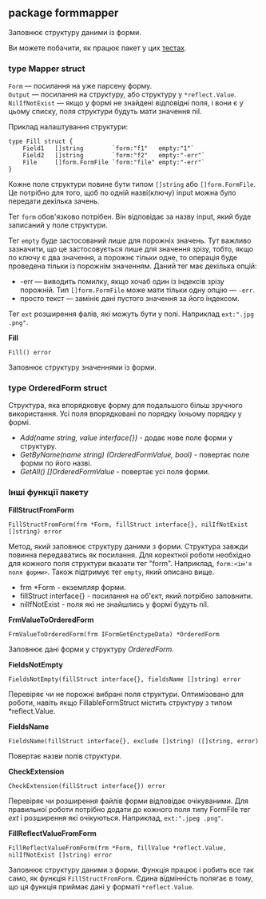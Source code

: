 ## package formmapper
Заповнює структуру даними із форми.

Ви можете побачити, як працює пакет у цих [тестах](https://github.com/uwine4850/foozy/tree/master/tests/formtest/formmapping_test).

### type Mapper struct

`Form` — посилання на уже парсену форму.<br>
`Output` — посилання на структуру, або структуру у `*reflect.Value`.<br>
`NilIfNotExist` — якщо у формі не знайдені відповідні поля, і вони є у цьому списку, поля структури будуть мати значення nil.

Приклад налаштування структури:
```
type Fill struct {
	Field1   []string        `form:"f1"   empty:"1"`
	Field2   []string        `form:"f2"   empty:"-err"`
	File     []form.FormFile `form:"file" empty:"-err"`
}
```
Кожне поле структури повине бути типом `[]string` або `[]form.FormFile`. Це потрібно для того, 
щоб по одній назві(ключу) input можна було передати декілька зачень.<br>

Тег `form` обов'язково потрібен. Він відповідає за назву input, який буде записаний у поле структури.<br>

Тег `empty` буде застосований лише для порожніх значень. Тут важливо зазначити, що це застосовується лише 
для значення зрізу, тобто, якщо по ключу є два значення, а порожнє 
тільки одне, то операція буде проведена тільки із порожнім значенням. Даний тег має 
декілька опцій:
*  -err — виводить помилку, якщо хочаб один із індексів зрізу порожній. 
Тип `[]form.FormFile` може мати тільки одну опцію — `-err`.
*  просто текст — замініє дані пустого значення за його індексом.

Тег `ext` розширення фалів, які можуть бути у полі. Наприклад `ext:".jpg .png"`.

__Fill__
```
Fill() error
```
Заповнює структуру значеннями із форми.

### type OrderedForm struct

Структура, яка впорядковує форму для подальшого більш зручного використання. Усі поля впорядковані по порядку їхньому порядку у формі.

* _Add(name string, value interface{})_ - додає нове поле форми у структуру.<br>
* _GetByName(name string) (OrderedFormValue, bool)_ - повертає поле форми по його назві.<br>
* _GetAll() []OrderedFormValue_ - повертає усі поля форми.<br>
  
### Інші функції пакету

__FillStructFromForm__
```
FillStructFromForm(frm *Form, fillStruct interface{}, nilIfNotExist []string) error
```
Метод, який заповнює структуру даними з форми.
Структура завжди повинна передаватись як посилання.
Для коректної роботи необхідно для кожного поля структури вказати тег "form". Наприклад, `form:<ім'я поля форми>`. Також підтримує тег `empty`, який описано вище.
* frm *Form - екземпляр форми.
* fillStruct interface{} - посилання на об'єкт, який потрібно заповнити.
* nilIfNotExist - поля які не знайшлись у формі будуть nil.

__FrmValueToOrderedForm__
```
FrmValueToOrderedForm(frm IFormGetEnctypeData) *OrderedForm
```
Заповнює дані форми у структуру *OrderedForm*.

__FieldsNotEmpty__
```
FieldsNotEmpty(fillStruct interface{}, fieldsName []string) error
```
Перевіряє чи не порожні вибрані поля структури.
Оптимізовано для роботи, навіть якщо FillableFormStruct містить структуру з типом *reflect.Value.

__FieldsName__
```
FieldsName(fillStruct interface{}, exclude []string) ([]string, error)
```
Повертає назви полів структури.

__CheckExtension__
```
CheckExtension(fillStruct interface{}) error
```
Перевіряє чи розширення файлів форми відповідає очікуваними. Для правильної роботи потрібно додати до кожного поля типу 
FormFile тег *ext* і розширення які очікуються. Наприклад, `ext:".jpeg .png"`.

__FillReflectValueFromForm__
```
FillReflectValueFromForm(frm *Form, fillValue *reflect.Value, nilIfNotExist []string) error
```
Заповнює структуру даними з форми.
Функція працює і робить все так само, як функція `FillStructFromForm`.
Єдина відмінність полягає в тому, що ця функція приймає дані у форматі `*reflect.Value`.